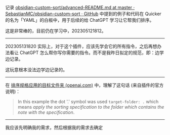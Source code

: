 记录 [obsidian-custom-sort/advanced-README.md at master · SebastianMC/obsidian-custom-sort · GitHub](https://github.com/SebastianMC/obsidian-custom-sort/blob/master/advanced-README.md) 中提到的例子和代码在 Quicker 的名为「YAML」的白板中，用于后续的给 ChatGPT 学习让它帮我们排序。

这是非常棒的，目前仍在学习中，202305121812。

---

202305131820 实际上，对于这个插件，应该先学会它的所有指令，之后再想办法看让 ChatGPT 怎么帮你写你需要的指令。而不是我昨日拟定的规范，即：边学边记录。

这玩意根本没法边学边记录的。

---

在 [排序规格应用的目标文件夹 (openai.com)](https://chat.openai.com/c/c4da07d8-a06f-42e9-a960-5e7bb5824c95) 中，理解了这句话 (来自插件的官方说明)：
> In this example the dot '.' symbol was used `target-folder: .` which means _apply the sorting specification to the folder which contains the note with the specification_.

---

我应该先明确我的需求，然后根据我的需求去确定